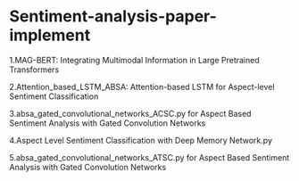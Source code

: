 # Sentiment-analysis-paper-implement

1.MAG-BERT: Integrating Multimodal Information in Large Pretrained Transformers

2.Attention_based_LSTM_ABSA: Attention-based LSTM for Aspect-level Sentiment Classification

3.absa_gated_convolutional_networks_ACSC.py for Aspect Based Sentiment Analysis with Gated Convolution Networks

4.Aspect Level Sentiment Classification with Deep Memory Network.py

5.absa_gated_convolutional_networks_ATSC.py for Aspect Based Sentiment Analysis with Gated Convolution Networks